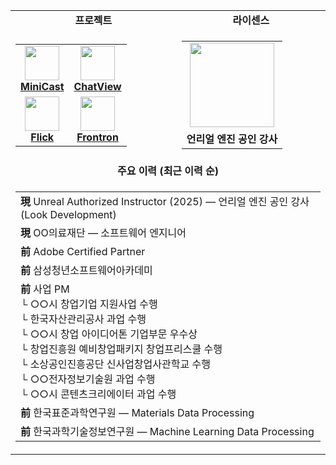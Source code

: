 <div align="center">
  <table>
    <tr>
      <td align="center"><b>프로젝트</b></td>
      <td align="center"><b>라이센스</b></td>
    </tr>
    <tr>
      <td align="center">
        <table>
          <tr>
            <td align="center">
              <a href="https://mini-cast.andongmin.com">
                <img src="https://mini-cast.andongmin.com/mini-cast.svg" height="55px" />
              </a>
              <br />
              <strong><a href="https://mini-cast.andongmin.com">MiniCast</a></strong>
            </td>
            <td align="center">
              <a href="https://chat-view.andongmin.com">
                <img src="https://chat-view.andongmin.com/chat-view.svg" height="55px" />
              </a>
              <br />
              <strong><a href="https://chat-view.andongmin.com">ChatView</a></strong>
            </td>
          </tr>
          <tr>
            <td align="center">
              <a href="https://flick.andongmin.com">
                <img src="https://flick.andongmin.com/flick.png" height="55px" />
              </a>
              <br />
              <strong><a href="https://flick.andongmin.com">Flick</a></strong>
            </td>
            <td align="center">
              <a href="https://frontron.andongmin.com">
                <img src="https://frontron.andongmin.com/frontron.svg" height="55px" />
              </a>
              <br />
              <strong><a href="https://frontron.andongmin.com">Frontron</a></strong>
            </td>
          </tr>
        </table>
      </td>
      <td align="center">
        <table>
          <tr>
            <td align="center">
              <a href="https://credential.unrealengine.com/ee26545b-7580-437a-9730-200668ab118e#acc.4Jc9BSGu">
                <img src="https://github.com/user-attachments/assets/e2680500-88aa-424e-9d9a-8bf62acdeb2c" height="135px" />
              </a>
            </td>
          </tr>
          <tr>
            <td align="center">
              <b>언리얼 엔진 공인 강사</b>
            </td>
          </tr>
        </table>
      </td>
    </tr>
    <tr>
      <td align="center" colspan="2"><b>주요 이력 (최근 이력 순)</b></td>
    </tr>
    <tr>
      <td colspan="2">
        <table>
          <tr>
            <td align="left">
              <b>現</b> Unreal Authorized Instructor (2025) — 언리얼 엔진 공인 강사 (Look Development)
            </td>
          </tr>
          <tr>
            <td align="left">
              <b>現</b> OO의료재단 — 소프트웨어 엔지니어
            </td>
          </tr>
          <tr>
            <td align="left">
              <b>前</b> Adobe Certified Partner
            </td>
          </tr>
          <tr>
            <td align="left">
              <b>前</b> 삼성청년소프트웨어아카데미
            </td>
          </tr>
          <tr>
            <td align="left">
              <b>前</b> 사업 PM <br/>
              └ ○○시 창업기업 지원사업 수행 <br/>
              └ 한국자산관리공사 과업 수행 <br/>
              └ ○○시 창업 아이디어톤 기업부문 우수상 <br/>
              └ 창업진흥원 예비창업패키지 창업프리스쿨 수행 <br/>
              └ 소상공인진흥공단 신사업창업사관학교 수행 <br/>
              └ ○○전자정보기술원 과업 수행 <br/>
              └ ○○시 콘텐츠크리에이터 과업 수행
            </td>
          </tr>
          <tr>
            <td align="left">
              <b>前</b> 한국표준과학연구원 — Materials Data Processing
            </td>
          </tr>
          <tr>
            <td align="left">
              <b>前</b> 한국과학기술정보연구원 — Machine Learning Data Processing
            </td>
          </tr>
        </table>
      </td>
    </tr>
  </table>
</div>
